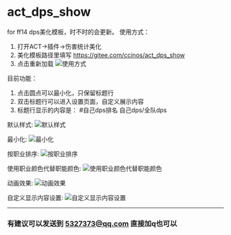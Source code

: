# act_dps_show
for ff14 
dps美化模板，时不时的会更新。
使用方式：
 1. 打开ACT->插件->伤害统计美化
 2. 美化模板路径里填写 https://gitee.com/ccinos/act_dps_show
 3. 点击重新加载
![使用方式](https://ccinos.gitee.io/act_dps_show/readme/settoact.png)

目前功能：
 1. 点击圆点可以最小化，只保留标题行
 2. 双击标题行可以进入设置页面，自定义展示内容
 3. 标题行显示的内容是：  #自己dps排名 自己dps/全队dps

默认样式:
![默认样式](https://ccinos.gitee.io/act_dps_show/readme/default.png)
 
最小化:
![最小化](https://ccinos.gitee.io/act_dps_show/readme/minitype.png)

按职业排序:
![按职业排序](https://ccinos.gitee.io/act_dps_show/readme/sortbyjob.png)

使用职业颜色代替职能颜色:
![使用职业颜色代替职能颜色](https://ccinos.gitee.io/act_dps_show/readme/colorbyjob.png)

动画效果:
![动画效果](https://ccinos.gitee.io/act_dps_show/readme/animate.png)

自定义显示内容设置:
![自定义显示内容设置](https://ccinos.gitee.io/act_dps_show/readme/setting.png)

---
### 有建议可以发送到 5327373@qq.com 直接加q也可以

